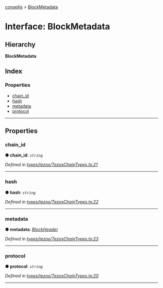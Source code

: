 [conseiljs](../README.md) > [BlockMetadata](../interfaces/blockmetadata.md)

# Interface: BlockMetadata

## Hierarchy

**BlockMetadata**

## Index

### Properties

* [chain_id](blockmetadata.md#chain_id)
* [hash](blockmetadata.md#hash)
* [metadata](blockmetadata.md#metadata)
* [protocol](blockmetadata.md#protocol)

---

## Properties

<a id="chain_id"></a>

###  chain_id

**● chain_id**: *`string`*

*Defined in [types/tezos/TezosChainTypes.ts:21](https://github.com/Cryptonomic/ConseilJS/blob/9d6b05b/src/types/tezos/TezosChainTypes.ts#L21)*

___
<a id="hash"></a>

###  hash

**● hash**: *`string`*

*Defined in [types/tezos/TezosChainTypes.ts:22](https://github.com/Cryptonomic/ConseilJS/blob/9d6b05b/src/types/tezos/TezosChainTypes.ts#L22)*

___
<a id="metadata"></a>

###  metadata

**● metadata**: *[BlockHeader](blockheader.md)*

*Defined in [types/tezos/TezosChainTypes.ts:23](https://github.com/Cryptonomic/ConseilJS/blob/9d6b05b/src/types/tezos/TezosChainTypes.ts#L23)*

___
<a id="protocol"></a>

###  protocol

**● protocol**: *`string`*

*Defined in [types/tezos/TezosChainTypes.ts:20](https://github.com/Cryptonomic/ConseilJS/blob/9d6b05b/src/types/tezos/TezosChainTypes.ts#L20)*

___

